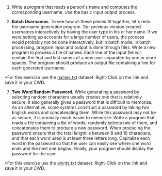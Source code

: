 1. Write a program that reads a person&#39;s name and computes the corresponding username. Use the basic input output process.

1. **Batch Usernames**. To see how all these pieces fit together, let&#39;s redo the username generation program. Our previous version created usernames interactively by having the user type in his or her name. If we were setting up accounts for a large number of users, the process would probably not be done interactively, but in batch mode. In batch processing, program input and output is done through files. Write a new program to process a file of names. Each line of the input file will contain the first and last names of a new user separated by one or more spaces. The program should produce an output file containing a line for each generated username.

*For this exercise use the [names.txt](https://raw.githubusercontent.com/roehampton/module-content/master/software-development-1/week-06/seminar/names.txt) dataset. Right-Click on the link and save it in your CWD.





7. **Two Word Random Password.** While generating a password by selecting random characters usually creates one that is relatively secure, it also generally gives a password that is difficult to memorize. As an alternative, some systems construct a password by taking two English words and concatenating them. While this password may not be as secure, it is normally much easier to memorize. Write a program that reads a file containing a list of words, randomly selects two of them, and concatenates them to produce a new password. When producing the password ensure that the total length is between 8 and 10 characters, and that each word used is at least three letters long. Capitalize each word in the password so that the user can easily see where one word ends and the next one begins. Finally, your program should display the password for the user.

*For this exercise use the [words.txt](https://raw.githubusercontent.com/roehampton/module-content/master/software-development-1/week-06/seminar/words.txt) dataset. Right-Click on the link and save it in your CWD.
